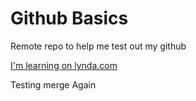 Github Basics
=============

Remote repo to help me test out my github

[I'm learning on lynda.com](Http://www.lynda.com)

Testing merge Again
